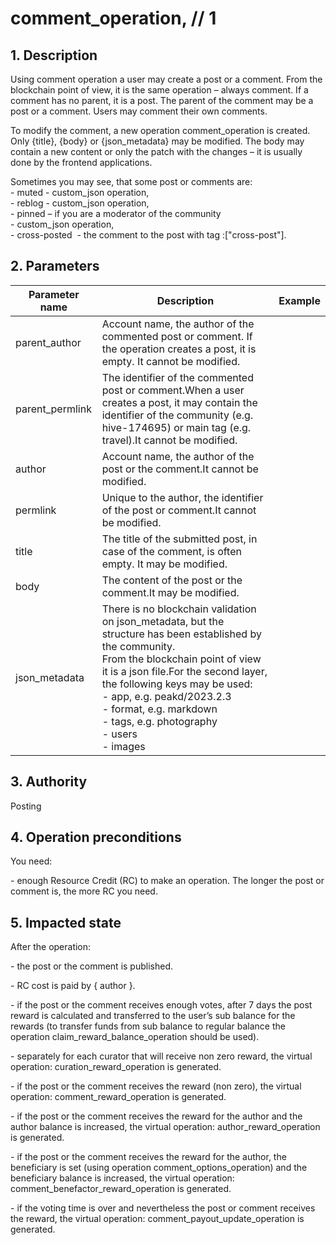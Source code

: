 # comment\_operation, // 1

## 1. Description

Using comment operation a user may create a post or a comment. From the blockchain point of view, it is the same operation – always comment. If a comment has no parent, it is a post. The parent of the comment may be a post or a comment. Users may comment their own comments.    

To modify the comment, a new operation comment\_operation is created. Only {title}, {body} or {json\_metadata} may be modified. The body may contain a new content or only the patch with the changes – it is usually done by the frontend applications.    

Sometimes you may see, that some post or comments are:    
\- muted - custom\_json operation,    
\- reblog - custom\_json operation,     
\- pinned – if you are a moderator of the community    
\- custom\_json operation,    
\- cross-posted  - the comment to the post with tag :\["cross-post"].    

## 2. Parameters

| Parameter name | Description | Example |                                                                                                                              
| -------------- | -------------------------------------------------------------------------------------------------------------- | ------------ |
| parent\_author   | Account name, the author of the commented post or comment. If the operation creates a post, it is empty. It cannot be modified.                                                                                                                                                                                  |         |
| parent\_permlink | The identifier of the commented post or comment.When a user creates a post, it may contain the identifier of the community (e.g. hive-174695) or main tag (e.g. travel).It cannot be modified.                                                                                                                   |         |
| author           | Account name, the author of the post or the comment.It cannot be modified.                                                                                                                                                                                                                                       |         |
| permlink         |  Unique to the author, the identifier of the post or comment.It cannot be modified.                                                                                                                                                                                                                              |         |
| title            | The title of the submitted post, in case of the comment, is often empty. It may be modified.                                                                                                                                                                                                                     |         |
| body             | The content of the post or the comment.It may be modified.                                                                                                                                                                                                                                                       |         |
| json\_metadata   | There is no blockchain validation on json\_metadata, but the structure has been established by the community. <br>From the blockchain point of view it is a json file.For the second layer, the following keys may be used:<br>- app, e.g. peakd/2023.2.3<br>- format,  e.g. markdown<br>- tags, e.g. photography<br>- users<br>- images |         |

## 3. Authority

Posting

## 4. Operation preconditions

You need:    

\- enough Resource Credit (RC) to make an operation. The longer the post or comment is, the more RC you need.

## 5. Impacted state

After the operation:    

\- the post or the comment is published.    

\- RC cost is paid by { author }.    

\- if the post or the comment receives enough votes, after 7 days the post reward is calculated and transferred to the user’s sub balance for the rewards (to transfer funds from sub balance to regular balance the operation claim\_reward\_balance\_operation should be used).    

\- separately for each curator that will receive non zero reward, the virtual operation: curation\_reward\_operation is generated.    

\- if the post or the comment receives the reward (non zero), the virtual operation: comment\_reward\_operation is generated.   

\- if the post or the comment receives the reward for the author and the author balance is increased, the virtual operation: author\_reward\_operation is generated.  
 
\- if the post or the comment receives the reward for the author, the beneficiary is set (using operation comment\_options\_operation) and the beneficiary balance is increased, the virtual operation: comment\_benefactor\_reward\_operation is generated.   

\- if the voting time is over and nevertheless the post or comment receives the reward, the virtual operation: comment\_payout\_update\_operation is generated.
